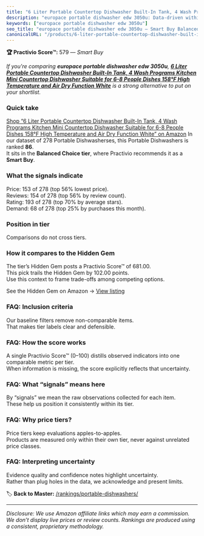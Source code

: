 ```yaml
---
title: "6 Liter Portable Countertop Dishwasher Built-In Tank, 4 Wash Programs Kitchen Mini Countertop Dishwasher Suitable for 6-8 People Dishes 158°F High Temperature and Air Dry Function White"
description: "europace portable dishwasher edw 3050u: Data-driven within Balanced Choice ranking using the Practivio Score™. Positioned by quality, value, demand, findabilit…"
keywords: ["europace portable dishwasher edw 3050u"]
seo_title: "europace portable dishwasher edw 3050u — Smart Buy Balanced Choice (2025)"
canonicalURL: "/products/6-liter-portable-countertop-dishwasher-built-in-tank-4-wash-programs-kitchen-mini-countertop-dishwasher-suitable-for-6-8-people-dishes-158f-high-temperature-and-air-dry-function-white-B0DMSZXFXZ/"
---
```


**🏆 Practivio Score™:** 579 — _Smart Buy_


*If you're comparing **europace portable dishwasher edw 3050u**, **[6 Liter Portable Countertop Dishwasher Built-In Tank, 4 Wash Programs Kitchen Mini Countertop Dishwasher Suitable for 6-8 People Dishes 158°F High Temperature and Air Dry Function White](https://www.amazon.com/dp/B0DMSZXFXZ?tag=practivio-20)** is a strong alternative to put on your shortlist.*
### Quick take
[Shop “6 Liter Portable Countertop Dishwasher Built-In Tank, 4 Wash Programs Kitchen Mini Countertop Dishwasher Suitable for 6-8 People Dishes 158°F High Temperature and Air Dry Function White” on Amazon](https://www.amazon.com/dp/B0DMSZXFXZ?tag=practivio-20)
In our dataset of 278 Portable Dishwasherses, this Portable Dishwashers is ranked **86**.  
It sits in the **Balanced Choice tier**, where Practivio recommends it as a **Smart Buy**.

### What the signals indicate
Price: 153 of 278 (top 56% lowest price).  
Reviews: 154 of 278 (top 56% by review count).  
Rating: 193 of 278 (top 70% by average stars).  
Demand: 68 of 278 (top 25% by purchases this month).

### Position in tier
Comparisons do not cross tiers.

### How it compares to the Hidden Gem
The tier’s Hidden Gem posts a Practivio Score™ of 681.00.  
This pick trails the Hidden Gem by 102.00 points.  
Use this context to frame trade-offs among competing options.  

See the Hidden Gem on Amazon → [View listing](https://www.amazon.com/dp/B0B9GJFNLX?tag=practivio-20)

### FAQ: Inclusion criteria
Our baseline filters remove non-comparable items.  
That makes tier labels clear and defensible.

### FAQ: How the score works
A single Practivio Score™ (0–100) distills observed indicators into one comparable metric per tier.  
When information is missing, the score explicitly reflects that uncertainty.

### FAQ: What “signals” means here
By “signals” we mean the raw observations collected for each item.  
These help us position it consistently within its tier.

### FAQ: Why price tiers?
Price tiers keep evaluations apples-to-apples.  
Products are measured only within their own tier, never against unrelated price classes.

### FAQ: Interpreting uncertainty
Evidence quality and confidence notes highlight uncertainty.  
Rather than plug holes in the data, we acknowledge and present limits.


🏷️ **Back to Master:** [/rankings/portable-dishwashers/](/rankings/portable-dishwashers/)

---
_Disclosure: We use Amazon affiliate links which may earn a commission. We don’t display live prices or review counts. Rankings are produced using a consistent, proprietary methodology._
